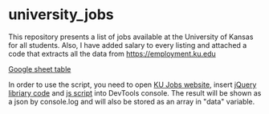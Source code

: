 # university_jobs
This repository presents a list of jobs available at the University of Kansas for all students. Also, I have added salary to every listing and attached a code that extracts all the data from https://employment.ku.edu

[Google sheet table](https://docs.google.com/spreadsheets/d/1K5ziTbkc8qCPVu4iGP7iXRZd01KQfoNR8vNsCl3YUcs/edit?usp=sharing)

In order to use the script, you need to open [KU Jobs website](https://employment.ku.edu/job-search/student), insert [jQuery libriary code](https://code.jquery.com/jquery-3.4.1.min.js) and [js script](https://github.com/maxpatiiuk/university_jobs/blob/master/script.js) into DevTools console. The result will be shown as a json by console.log and will also be stored as an array in "data" variable.
